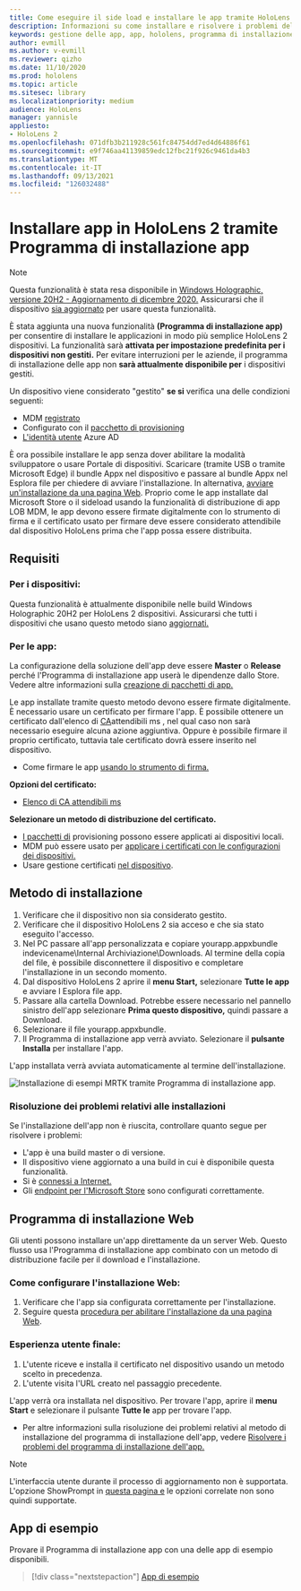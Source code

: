 ```yaml
---
title: Come eseguire il side load e installare le app tramite HoloLens 2 Programma di installazione app
description: Informazioni su come installare e risolvere i problemi delle app con il programma di installazione delle app e il caricamento laterale e installare le app tramite l'interfaccia utente.
keywords: gestione delle app, app, hololens, programma di installazione delle app
author: evmill
ms.author: v-evmill
ms.reviewer: qizho
ms.date: 11/10/2020
ms.prod: hololens
ms.topic: article
ms.sitesec: library
ms.localizationpriority: medium
audience: HoloLens
manager: yannisle
appliesto:
- HoloLens 2
ms.openlocfilehash: 071dfb3b211928c561fc84754dd7ed4d64886f61
ms.sourcegitcommit: e9f746aa41139859edc12fbc21f926c9461da4b3
ms.translationtype: MT
ms.contentlocale: it-IT
ms.lasthandoff: 09/13/2021
ms.locfileid: "126032488"
---
```

# <a name="install-apps-on-hololens-2-via-app-installer"></a>Installare app in HoloLens 2 tramite Programma di installazione app

> [!NOTE]
> Questa funzionalità è stata resa disponibile in [Windows Holographic, versione 20H2 - Aggiornamento di dicembre 2020.](hololens-release-notes.md) Assicurarsi che il dispositivo [sia aggiornato](hololens-update-hololens.md) per usare questa funzionalità.

È stata aggiunta una nuova funzionalità **(Programma di installazione app)** per consentire di installare le applicazioni in modo più semplice HoloLens 2 dispositivi. La funzionalità sarà **attivata per impostazione predefinita per i dispositivi non gestiti.** Per evitare interruzioni per le aziende, il programma di installazione delle app non **sarà attualmente disponibile per** i dispositivi gestiti.  

Un dispositivo viene considerato "gestito" **se si** verifica una delle condizioni seguenti:

- MDM [registrato](hololens-enroll-mdm.md)
- Configurato con il [pacchetto di provisioning](hololens-provisioning.md)
- [L'identità utente](hololens-identity.md) Azure AD

È ora possibile installare le app senza dover abilitare la modalità sviluppatore o usare Portale di dispositivi.  Scaricare (tramite USB o tramite Microsoft Edge) il bundle Appx nel dispositivo e passare al bundle Appx nel Esplora file per chiedere di avviare l'installazione.  In alternativa, [avviare un'installazione da una pagina Web](/windows/msix/app-installer/installing-windows10-apps-web). Proprio come le app installate dal Microsoft Store o il sideload usando la funzionalità di distribuzione di app [](/windows/win32/appxpkg/how-to-sign-a-package-using-signtool) LOB [](/windows/win32/appxpkg/how-to-sign-a-package-using-signtool#security-considerations) MDM, le app devono essere firmate digitalmente con lo strumento di firma e il certificato usato per firmare deve essere considerato attendibile dal dispositivo HoloLens prima che l'app possa essere distribuita.

## <a name="requirements"></a>Requisiti

### <a name="for-your-devices"></a>Per i dispositivi:

Questa funzionalità è attualmente disponibile nelle build Windows Holographic 20H2 per HoloLens 2 dispositivi. Assicurarsi che tutti i dispositivi che usano questo metodo siano [aggiornati.](hololens-update-hololens.md)

### <a name="for-your-apps"></a>Per le app:

La configurazione della soluzione dell'app deve essere **Master** o **Release** perché l'Programma di installazione app userà le dipendenze dallo Store. Vedere altre informazioni sulla [creazione di pacchetti di app.](/windows/msix/app-installer/create-appinstallerfile-vs)

Le app installate tramite questo metodo devono essere firmate digitalmente. È necessario usare un certificato per firmare l'app. È possibile ottenere un certificato dall'elenco di [CA](https://ccadb-public.secure.force.com/microsoft/IncludedCACertificateReportForMSFT)attendibili ms , nel qual caso non sarà necessario eseguire alcuna azione aggiuntiva. Oppure è possibile firmare il proprio certificato, tuttavia tale certificato dovrà essere inserito nel dispositivo.

- Come firmare le app [usando lo strumento di firma.](/windows/win32/appxpkg/how-to-sign-a-package-using-signtool)

**Opzioni del certificato:**

- [Elenco di CA attendibili ms](https://ccadb-public.secure.force.com/microsoft/IncludedCACertificateReportForMSFT)

**Selezionare un metodo di distribuzione del certificato.**

- [I pacchetti di](hololens-provisioning.md) provisioning possono essere applicati ai dispositivi locali.
- MDM può essere usato per [applicare i certificati con le configurazioni dei dispositivi.](/mem/intune/protect/certificates-configure)
- Usare gestione certificati [nel dispositivo](certificate-manager.md).

## <a name="installation-method"></a>Metodo di installazione

1. Verificare che il dispositivo non sia considerato gestito.
1. Verificare che il dispositivo HoloLens 2 sia acceso e che sia stato eseguito l'accesso.
1. Nel PC passare all'app personalizzata e copiare yourapp.appxbundle indevicename\Internal Archiviazione\Downloads.
    Al termine della copia del file, è possibile disconnettere il dispositivo e completare l'installazione in un secondo momento.
1. Dal dispositivo HoloLens 2 aprire il **menu Start,** selezionare **Tutte le app** e avviare l Esplora file app. 
1. Passare alla cartella Download. Potrebbe essere necessario nel pannello sinistro dell'app selezionare **Prima questo dispositivo,** quindi passare a Download.
1. Selezionare il file yourapp.appxbundle.
1. Il Programma di installazione app verrà avviato. Selezionare il **pulsante Installa** per installare l'app.

L'app installata verrà avviata automaticamente al termine dell'installazione.

![Installazione di esempi MRTK tramite Programma di installazione app.](images/hololens-app-installer-picture.jpg)

### <a name="troubleshooting-installs"></a>Risoluzione dei problemi relativi alle installazioni

Se l'installazione dell'app non è riuscita, controllare quanto segue per risolvere i problemi:

- L'app è una build master o di versione.
- Il dispositivo viene aggiornato a una build in cui è disponibile questa funzionalità.
- Si è [connessi a Internet.](hololens-network.md)
- Gli [endpoint per l'Microsoft Store](hololens-offline.md) sono configurati correttamente.  

## <a name="web-installer"></a>Programma di installazione Web

Gli utenti possono installare un'app direttamente da un server Web. Questo flusso usa l'Programma di installazione app combinato con un metodo di distribuzione facile per il download e l'installazione.

### <a name="how-to-set-up-web-install"></a>Come configurare l'installazione Web:

1. Verificare che l'app sia configurata correttamente per l'installazione.
1. Seguire questa [procedura per abilitare l'installazione da una pagina Web](/windows/msix/app-installer/installing-windows10-apps-web#how-to-enable-this-on-a-webpage).

### <a name="end-user-experience"></a>Esperienza utente finale:

1. L'utente riceve e installa il certificato nel dispositivo usando un metodo scelto in precedenza.
1. L'utente visita l'URL creato nel passaggio precedente.

L'app verrà ora installata nel dispositivo. Per trovare l'app, aprire il **menu Start** e selezionare il pulsante **Tutte le** app per trovare l'app.

- Per altre informazioni sulla risoluzione dei problemi relativi al metodo di installazione del programma di installazione dell'app, vedere [Risolvere i problemi del programma di installazione dell'app.](/windows/msix/app-installer/troubleshoot-appinstaller-issues)

> [!NOTE]
> L'interfaccia utente durante il processo di aggiornamento non è supportata. L'opzione ShowPrompt in [questa pagina e](/windows/msix/app-installer/update-settings) le opzioni correlate non sono quindi supportate.

## <a name="sample-apps"></a>App di esempio

Provare il Programma di installazione app con una delle app di esempio disponibili. 
> [!div class="nextstepaction"]
> [App di esempio](/windows/mixed-reality/develop/features-and-samples)
